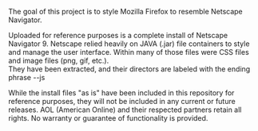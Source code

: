 The goal of this project is to style Mozilla Firefox to resemble Netscape Navigator.

Uploaded for reference purposes is a complete install of Netscape Navigator 9. 
Netscape relied heavily on JAVA (.jar) file containers to style and manage the user interface. 
Within many of those files were CSS files and image files (png, gif, etc.).  
They have been extracted, and their directors are labeled with the ending phrase --js

While the install files "as is" have been included in this repository for reference purposes, they will not be included in any current or future releases.
AOL (American Online) and their respected partners retain all rights. No warranty or guarantee of functionality is provided.
